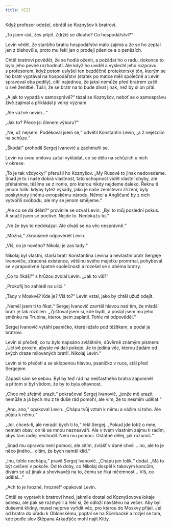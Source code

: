 ```yaml
---
title: VIII
---
```


Když profesor odešel, obrátil se Koznyšov k bratrovi.

„To jsem rád, žes přijel. Zdržíš se dlouho? Co hospodářství?“

Levin věděl, že staršího bratra hospodářství málo zajímá a že se ho zeptal jen z blahovůle, proto mu řekl jen o prodeji pšenice a o penězích.

Chtěl bratrovi povědět, že se hodlá oženit, a požádat ho o radu, dokonce to bylo jeho pevné rozhodnutí. Ale když ho uviděl a vy­slechl jeho rozpravu s profesorem, když potom uslyšel ten bezděčně protektorský tón, kterým se ho bratr vyptával na hospodářství (statek po matce měli společně a Levin spravoval oba podíly), cítil najednou, že jaksi nemůže před bratrem začít o své ženitbě. Tušil, že se bratr na to bude dívat jinak, než by si on přál.

„A jak to vypadá v samosprávě?“ tázal se Koznyšov, neboť se o samosprávu živě zajímal a přikládal jí velký význam.

„Ale vážně nevím…“

„Jak to? Přece jsi členem výboru?“

„Ne, už nejsem. Poděkoval jsem se,“ odvětil Konstantin Levin, „a ž nejezdím na schůze.“

„Škoda!“ prohodil Sergej Ivanovič a zachmuřil se.

Levin na svou omluvu začal vykládat, co se dělo na schůzích u nich v okrese.

„To je tak vždycky!“ přerušil ho Koznyšov. „My Rusové to jinak nedovedeme. Snad je to i naše dobrá vlastnost, tato schopnost vidět vlastní chyby, ale přeháníme, těšíme se z ironie, pro kterou nikdy nejdeme daleko. Řeknu ti jenom tolik: kdyby tytéž výsady, jako je naše zemstevní zřízení, byly poskytnuty jinému evropskému národu, Němci a Angličané by z nich vytvořili svobodu, ale my se jenom smějeme.“

„Ale co se dá dělat?“ provinile se ozval Levin. „Byl to můj poslední pokus. A snažil jsem se poctivě. Nejde to. Nedokážu to.“

„Ne že bys to nedokázal. Ale díváš se na věc nesprávně.“

„Možná,“ zkroušeně odpověděl Levin.

„Víš, co je nového? Nikolaj je zas tady.“

Nikolaj byl vlastní, starší bratr Konstantina Levina a nevlastní bratr Sergeje Ivanoviče, ztracená existence, většinu svého majetku promrhal, pohyboval se v prapodivné špatné společnosti a rozešel se s oběma bratry.

„Co to říkáš?“ s hrůzou zvolal Levin. „Jak to víš?“

„Prokofij ho zahlédl na ulici.“

„Tady v Moskvě? Kde je? Víš to?“ Levin vstal, jako by chtěl užuž odejít.

„Neměl jsem ti to říkat.“ Sergej Ivanovič zavrtěl hlavou nad tím, že mladší bratr je tak rozčilen. „Zjišťoval jsem si, kde bydlí, a poslal jsem mu jeho směnku na Trubina, kterou jsem zaplatil. Tohle mi odpověděl.“

Sergej Ivanovič vytáhl psaníčko, které leželo pod těžítkem, a podal je bratrovi.

Levin si přečetl, co tu bylo napsáno zvláštním, důvěrně známým písmem: „Uctivě prosím, abyste mi dali pokoje. Je to jediná věc, kterou žádám od svých draze milovaných bratří. Nikolaj Levin.“

Levin si to přečetl a se sklopenou hlavou, psaníčko v ruce, stál před Sergejem.

Zápasil sám se sebou. Byl by teď rád na nešťastného bratra zapomněl a přitom si byl vědom, že by to byla ohavnost.

„Chce mě zřejmě urazit,“ pokračoval Sergej Ivanovič, „jenže mě urazit nemůže a já bych mu z té duše rád pomohl, ale vím, že to nesmím udělat.“

„Ano, ano,“ opakoval Levin. „Chápu tvůj vztah k němu a vážím si toho. Ale půjdu k němu.“

„Jdi, chceš-li, ale neradil bych ti to,“ řekl Sergej. „Pokud jde totiž o mne, nemám obav, on tě se mnou neznesváří. Ale v tvém vlastním zájmu ti radím, abys tam raději nechodil. Není mu pomoci. Ostatně dělej, jak rozumíš.“

„Snad mu opravdu není pomoci, ale cítím, zvlášť v dané chvíli… no, ale to je něco jiného… cítím, že bych neměl klid.“

„Inu, tohle nechápu,“ pravil Sergej Ivanovič. „Chápu jen tolik,“ dodal. „Má to být cvičení v pokoře. Od té doby, co Nikolaj dospěl k takovým koncům, dívám se už jinak a shovívavěji na to, čemu se říká ničemnost… Víš, co udělal…“

„Ach to je hrozné, hrozné!“ opakoval Levin.

Chtěl se vypravit k bratrovi hned, jakmile dostal od Koznyšovova lokaje adresu, ale pak se rozmyslil a řekl si, že odloží návštěvu na večer. Aby byl duševně klidný, musel nejprve vyřídit věc, pro kterou do Moskvy přijel. Jel od bratra do úřadu k Oblonskému, poptal se na Ščerbacké a rozjel se tam, kde podle slov Stěpana Arkaďjiče mohl najít Kitty.

